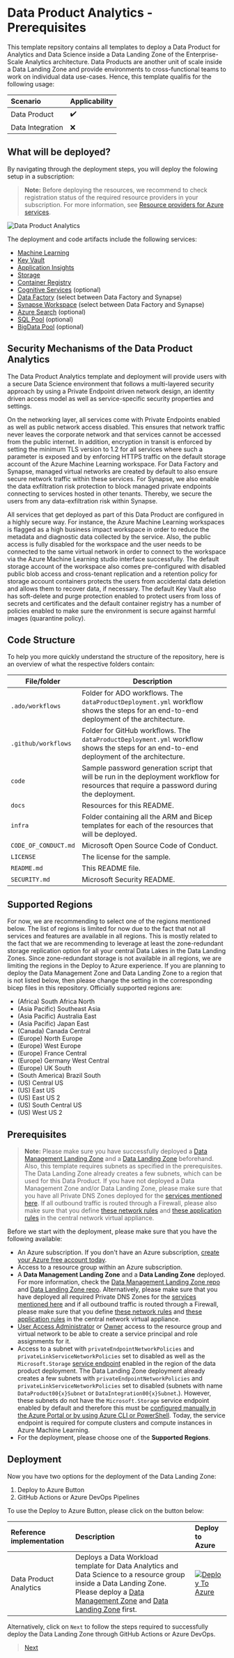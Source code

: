 # Data Product Analytics - Prerequisites

This template repsitory contains all templates to deploy a Data Product for Analytics and Data Science inside a Data Landing Zone of the Enterprise-Scale Analytics architecture. Data Products are another unit of scale inside a Data Landing Zone and provide environments to cross-functional teams to work on individual data use-cases. Hence, this template qualifis for the following usage:

| Scenario         | Applicability      |
|:-----------------|:-------------------|
| Data Product     | :heavy_check_mark: |
| Data Integration | :x:                |

## What will be deployed?

By navigating through the deployment steps, you will deploy the folowing setup in a subscription:

> **Note:** Before deploying the resources, we recommend to check registration status of the required resource providers in your subscription. For more information, see [Resource providers for Azure services](https://docs.microsoft.com/azure/azure-resource-manager/management/resource-providers-and-types).

![Data Product Analytics](/docs/images/ProductAnalytics.png)

The deployment and code artifacts include the following services:

- [Machine Learning](https://azure.microsoft.com/services/machine-learning/)
- [Key Vault](https://docs.microsoft.com/azure/key-vault/general)
- [Application Insights](https://docs.microsoft.com/azure/azure-monitor/app/app-insights-overview)
- [Storage](https://azure.microsoft.com/services/storage/)
- [Container Registry](https://azure.microsoft.com/services/container-registry/)
- [Cognitive Services](https://azure.microsoft.com/services/cognitive-services/) (optional)
- [Data Factory](https://docs.microsoft.com/azure/data-factory/) (select between Data Factory and Synapse)
- [Synapse Workspace](https://docs.microsoft.com/azure/synapse-analytics/) (select between Data Factory and Synapse)
- [Azure Search](https://azure.microsoft.com/services/search/) (optional)
- [SQL Pool](https://docs.microsoft.com/azure/synapse-analytics/sql-data-warehouse/sql-data-warehouse-overview-what-is) (optional)
- [BigData Pool](https://docs.microsoft.com/sql/big-data-cluster/concept-data-pool?view=sql-server-ver15) (optional)

## Security Mechanisms of the Data Product Analytics

The Data Product Analytics template and deployment will provide users with a secure Data Science environment that follows a multi-layered security approach by using a Private Endpoint driven network design, an identity driven access model as well as service-specific security properties and settings.

On the networking layer, all services come with Private Endpoints enabled as well as public network access disabled. This ensures that network traffic never leaves the corporate network and that services cannot be accessed from the public internet. In addition, encryption in transit is enforced by setting the minimum TLS version to 1.2 for all services where such a parameter is exposed and by enforcing HTTPS traffic on the default storage account of the Azure Machine Learning workspace. For Data Factory and Synapse, managed virtual networks are created by default to also ensure secure network traffic within these services. For Synapse, we also enable the data exfiltration risk protection to block managed private endpoints connecting to services hosted in other tenants. Thereby, we secure the users from any data-exfiltration risk within Synapse.

All services that get deployed as part of this Data Product are configured in a highly secure way. For instance, the Azure Machine Learning workspaces is flagged as a high business impact workspace in order to reduce the metadata and diagnostic data collected by the service. Also, the public access is fully disabled for the workspace and the user needs to be connected to the same virtual network in order to connect to the workspace via the Azure Machine Learning studio interface successfully. The default storage account of the workspace also comes pre-configured with disabled public blob access and cross-tenant replication and a retention policy for storage account containers protects the users from accidental data deletion and allows them to recover data, if necessary. The default Key Vault also has soft-delete and purge protection enabled to protect users from loss of secrets and certificates and the default container registry has a number of policies enabled to make sure the environment is secure against harmful images (quarantine policy).

## Code Structure

To help you more quickly understand the structure of the repository, here is an overview of what the respective folders contain:

| File/folder                   | Description                                |
| ----------------------------- | ------------------------------------------ |
| `.ado/workflows`              | Folder for ADO workflows. The `dataProductDeployment.yml` workflow shows the steps for an end-to-end deployment of the architecture. |
| `.github/workflows`           | Folder for GitHub workflows. The `dataProductDeployment.yml` workflow shows the steps for an end-to-end deployment of the architecture. |
| `code`                        | Sample password generation script that will be run in the deployment workflow for resources that require a password during the deployment. |
| `docs`                        | Resources for this README.                 |
| `infra`                       | Folder containing all the ARM and Bicep templates for each of the resources that will be deployed. |
| `CODE_OF_CONDUCT.md`          | Microsoft Open Source Code of Conduct.     |
| `LICENSE`                     | The license for the sample.                |
| `README.md`                   | This README file.                          |
| `SECURITY.md`                 | Microsoft Security README.                 |

## Supported Regions

For now, we are recommending to select one of the regions mentioned below. The list of regions is limited for now due to the fact that not all services and features are available in all regions. This is mostly related to the fact that we are recommending to leverage at least the zone-redundant storage replication option for all your central Data Lakes in the Data Landing Zones. Since zone-redundant storage is not available in all regions, we are limiting the regions in the Deploy to Azure experience. If you are planning to deploy the Data Management Zone and Data Landing Zone to a region that is not listed below, then please change the setting in the corresponding bicep files in this repository. Officially supported regions are:

- (Africa) South Africa North
- (Asia Pacific) Southeast Asia
- (Asia Pacific) Australia East
- (Asia Pacific) Japan East
- (Canada) Canada Central
- (Europe) North Europe
- (Europe) West Europe
- (Europe) France Central
- (Europe) Germany West Central
- (Europe) UK South
- (South America) Brazil South
- (US) Central US
- (US) East US
- (US) East US 2
- (US) South Central US
- (US) West US 2

## Prerequisites

> **Note:** Please make sure you have successfully deployed a [Data Management Landing Zone](https://github.com/Azure/data-management-zone) and a [Data Landing Zone](https://github.com/Azure/data-landing-zone) beforehand. Also, this template requires subnets as specified in the prerequisites. The Data Landing Zone already creates a few subnets, which can be used for this Data Product. If you have not deployed a Data Management Zone and/or Data Landing Zone, please make sure that you have all Private DNS Zones deployed for the [services mentioned here](#what-will-be-deployed). If all outbound traffic is routed through a Firewall, please also make sure that you define [these network rules](https://github.com/Azure/data-management-zone/blob/f28583eee93afb893f6f31a0a8fbf8691c3c8324/infra/modules/services/firewallPolicyRules.bicep#L18-L54) and [these application rules](https://github.com/Azure/data-management-zone/blob/f28583eee93afb893f6f31a0a8fbf8691c3c8324/infra/modules/services/firewallPolicyRules.bicep#L247-L290) in the central network virtual appliance.

Before we start with the deployment, please make sure that you have the following available:

- An Azure subscription. If you don't have an Azure subscription, [create your Azure free account today](https://azure.microsoft.com/free/).
- Access to a resource group within an Azure subscription.
- A **Data Management Landing Zone** and a **Data Landing Zone** deployed. For more information, check the [Data Management Landing Zone repo](https://github.com/Azure/data-management-zone) and [Data Landing Zone repo](https://github.com/Azure/data-landing-zone). Alternatively, please make sure that you have deployed all required Private DNS Zones for the [services mentioned here](#what-will-be-deployed) and if all outbound traffic is routed through a Firewall, please make sure that you define [these network rules](https://github.com/Azure/data-management-zone/blob/f28583eee93afb893f6f31a0a8fbf8691c3c8324/infra/modules/services/firewallPolicyRules.bicep#L18-L54) and [these application rules](https://github.com/Azure/data-management-zone/blob/f28583eee93afb893f6f31a0a8fbf8691c3c8324/infra/modules/services/firewallPolicyRules.bicep#L247-L290) in the central network virtual appliance.
- [User Access Administrator](https://docs.microsoft.com/azure/role-based-access-control/built-in-roles#user-access-administrator) or [Owner](https://docs.microsoft.com/azure/role-based-access-control/built-in-roles#owner) access to the resource group and virtual network to be able to create a service principal and role assignments for it.
- Access to a subnet with `privateEndpointNetworkPolicies` and `privateLinkServiceNetworkPolicies` set to disabled as well as the `Microsoft.Storage` [service endpoint](https://docs.microsoft.com/en-us/azure/virtual-network/virtual-network-service-endpoints-overview#:~:text=%20Service%20endpoints%20provide%20the%20following%20benefits%3A%20,public%20IP%20addresses%20in%20your%20virtual...%20More%20) enabled in the region of the data product deployment. The Data Landing Zone deployment already creates a few subnets with `privateEndpointNetworkPolicies` and `privateLinkServiceNetworkPolicies` set to disabled (subnets with name `DataProduct00{x}Subnet` or `DataIntegration00{x}Subnet`.). However, these subnets do not have the `Microsoft.Storage` service endpoint enabled by default and therefore this must be [configured manually in the Azure Portal or by using Azure CLI or PowerShell](https://docs.microsoft.com/en-us/azure/virtual-network/tutorial-restrict-network-access-to-resources#enable-a-service-endpoint). Today, the service endpoint is required for compute clusters and compute instances in Azure Machine Learning.
- For the deployment, please choose one of the **Supported Regions**.

## Deployment

Now you have two options for the deployment of the Data Landing Zone:

1. Deploy to Azure Button
2. GitHub Actions or Azure DevOps Pipelines

To use the Deploy to Azure Button, please click on the button below:

| Reference implementation   | Description | Deploy to Azure |
|:---------------------------|:------------|:----------------|
| Data Product Analytics     | Deploys a Data Workload template for Data Analytics and Data Science to a resource group inside a Data Landing Zone. Please deploy a [Data Management Zone](https://github.com/Azure/data-management-zone) and [Data Landing Zone](https://github.com/Azure/data-landing-zone) first. |[![Deploy To Azure](https://aka.ms/deploytoazurebutton)](https://portal.azure.com/#blade/Microsoft_Azure_CreateUIDef/CustomDeploymentBlade/uri/https%3A%2F%2Fraw.githubusercontent.com%2FAzure%2Fdata-product-analytics%2Fmain%2Finfra%2Fmain.json/uiFormDefinitionUri/https%3A%2F%2Fraw.githubusercontent.com%2FAzure%2Fdata-product-analytics%2Fmain%2Fdocs%2Freference%2Fportal.dataProduct.json) | [Repository](https://github.com/Azure/data-product-analytics) |

Alternatively, click on `Next` to follow the steps required to successfully deploy the Data Landing Zone through GitHub Actions or Azure DevOps.

>[Next](/docs/EnterpriseScaleAnalytics-CreateRepository.md)
